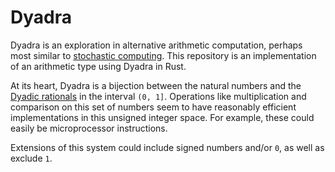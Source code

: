 # Dyadra

Dyadra is an exploration in alternative arithmetic computation, perhaps most similar to [stochastic computing](https://en.wikipedia.org/wiki/Stochastic_computing). This repository is an implementation of an arithmetic type using Dyadra in Rust.

At its heart, Dyadra is a bijection between the natural numbers and the [Dyadic rationals](https://en.wikipedia.org/wiki/Dyadic_rational) in the interval `(0, 1]`. Operations like multiplication and comparison on this set of numbers seem to have reasonably efficient implementations in this unsigned integer space. For example, these could easily be microprocessor instructions.

Extensions of this system could include signed numbers and/or `0`, as well as exclude `1`.
